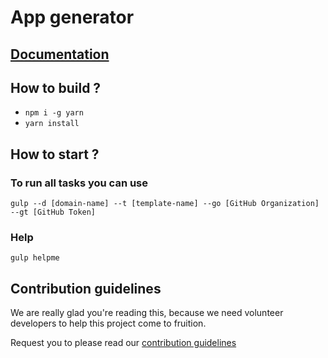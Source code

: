 # App generator

<!-- 
this project was generated with https://github.com/devs-from-matrix/basic-template-repository. 
-->

## [Documentation](https://devs-from-matrix.github.io/app-generator/)

## How to build ?

- `npm i -g yarn`
- `yarn install`

## How to start ?

### To run all tasks you can use

`gulp --d [domain-name] --t [template-name] --go [GitHub Organization] --gt [GitHub Token]` 

### Help

`gulp helpme`

## Contribution guidelines

We are really glad you're reading this, because we need volunteer developers to help this project come to fruition.

Request you to please read our [contribution guidelines](https://devs-from-matrix.github.io/app-generator/#/README?id=contribution-guidelines)
